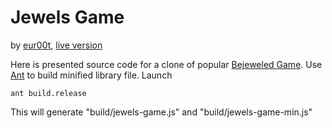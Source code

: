 Jewels Game
===========
by [eur00t](http://www.eur00t.com), [live version](http://jewels.eur00t.com)

Here is presented source code for a clone of popular [Bejeweled Game](http://en.wikipedia.org/wiki/Bejeweled). 
Use [Ant](http://ant.apache.org/) to build minified library file. Launch
 
	ant build.release
	
This will generate "build/jewels-game.js" and "build/jewels-game-min.js"
